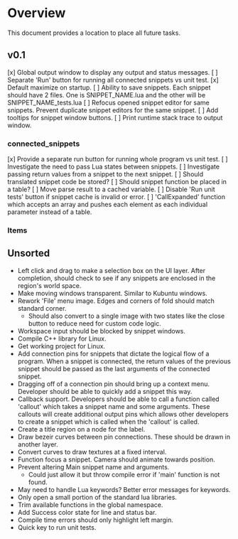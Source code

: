 # Overview
This document provides a location to place all future tasks.

## v0.1
[x] Global output window to display any output and status messages.
[ ] Separate 'Run' button for running all connected snippets vs unit test.
[x] Default maximize on startup.
[ ] Ability to save snippets. Each snippet should have 2 files. One is SNIPPET_NAME.lua and the other will be SNIPPET_NAME_tests.lua
[ ] Refocus opened snippet editor for same snippets. Prevent duplicate snippet editors for the same snippet.
[ ] Add tooltips for snippet window buttons.
[ ] Print runtime stack trace to output window.

### connected_snippets
[x] Provide a separate run button for running whole program vs unit test.
[ ] Investigate the need to pass Lua states between snippets.
[ ] Investigate passing return values from a snippet to the next snippet.
[ ] Should translated snippet code be stored?
[ ] Should snippet function be placed in a table?
[ ] Move parse result to a cached variable.
[ ] Disable 'Run unit tests' button if snippet cache is invalid or error.
[ ] 'CallExpanded' function which accepts an array and pushes each element as each individual parameter instead of a table.

### Items

## Unsorted
* Left click and drag to make a selection box on the UI layer. After completion, should check to see if any snippets are enclosed in the region's world space.
* Make moving windows transparent. Similar to Kubuntu windows.
* Rework 'File' menu image. Edges and corners of fold should match standard corner.
	* Should also convert to a single image with two states like the close button to reduce need for custom code logic.
* Workspace input should be blocked by snippet windows.
* Compile C++ library for Linux.
* Get working project for Linux.
* Add connection pins for snippets that dictate the logical flow of a program. When a snippet is connected, the return values of the previous snippet should be passed as the last arguments of the connected snippet.
* Dragging off of a connection pin should bring up a context menu. Developer should be able to quickly add a snippet this way.
* Callback support. Developers should be able to call a function called 'callout' which takes a snippet name and some arguments. These callouts will create additional output pins which allows other developers to create a snippet which is called when the 'callout' is called.
* Create a title region on a node for the label.
* Draw bezeir curves between pin connections. These should be drawn in another layer.
* Convert curves to draw textures at a fixed interval.
* Function focus a snippet. Camera should animate towards position.
* Prevent altering Main snippet name and arguments.
	* Could just allow it but throw compile error if 'main' function is not found.
* May need to handle Lua keywords? Better error messages for keywords.
* Only open a small portion of the standard lua libraries.
* Trim available functions in the global namespace.
* Add Success color state for line and status bar.
* Compile time errors should only highlight left margin.
* Quick key to run unit tests.
